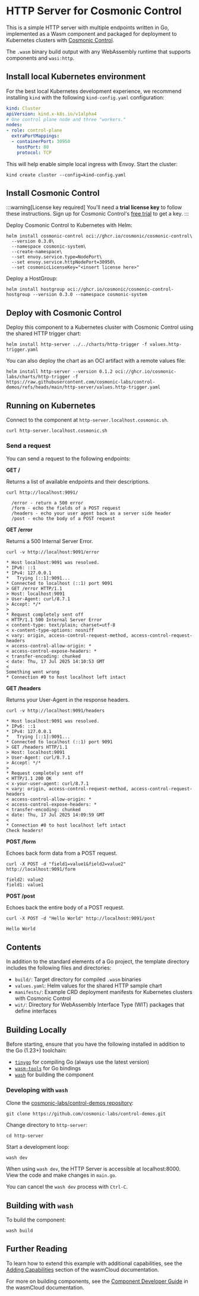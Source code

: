 # HTTP Server for Cosmonic Control

This is a simple HTTP server with multiple endpoints written in Go, implemented as a Wasm component and packaged for deployment to Kubernetes clusters with [Cosmonic Control](https://cosmonic.com/docs/).

The `.wasm` binary build output with any WebAssembly runtime that supports components and `wasi:http`.

## Install local Kubernetes environment

For the best local Kubernetes development experience, we recommend installing `kind` with the following `kind-config.yaml` configuration:

```yaml
kind: Cluster
apiVersion: kind.x-k8s.io/v1alpha4
# One control plane node and three "workers."
nodes:
- role: control-plane
  extraPortMappings:
  - containerPort: 30950
    hostPort: 80
    protocol: TCP
```
This will help enable simple local ingress with Envoy.
Start the cluster:
```shell
kind create cluster --config=kind-config.yaml
```

## Install Cosmonic Control

:::warning[License key required]
You'll need a **trial license key** to follow these instructions. Sign up for Cosmonic Control's [free trial](/trial) to get a key.
:::

Deploy Cosmonic Control to Kubernetes with Helm:

```shell
helm install cosmonic-control oci://ghcr.io/cosmonic/cosmonic-control\
  --version 0.3.0\
  --namespace cosmonic-system\
  --create-namespace\
  --set envoy.service.type=NodePort\
  --set envoy.service.httpNodePort=30950\
  --set cosmonicLicenseKey="<insert license here>"
```

Deploy a HostGroup:

```shell
helm install hostgroup oci://ghcr.io/cosmonic/cosmonic-control-hostgroup --version 0.3.0 --namespace cosmonic-system
```

## Deploy with Cosmonic Control

Deploy this component to a Kubernetes cluster with Cosmonic Control using the shared HTTP trigger chart:

```shell
helm install http-server ../../charts/http-trigger -f values.http-trigger.yaml
```

You can also deploy the chart as an OCI artifact with a remote values file:

```shell
helm install http-server --version 0.1.2 oci://ghcr.io/cosmonic-labs/charts/http-trigger -f https://raw.githubusercontent.com/cosmonic-labs/control-demos/refs/heads/main/http-server/values.http-trigger.yaml
```

## Running on Kubernetes

Connect to the component at `http-server.localhost.cosmonic.sh`.

```shell
curl http-server.localhost.cosmonic.sh
```

### Send a request

You can send a request to the following endpoints:

**GET /**

Returns a list of available endpoints and their descriptions.

```shell
curl http://localhost:9091/
```
```text
  /error - return a 500 error
  /form - echo the fields of a POST request
  /headers - echo your user agent back as a server side header
  /post - echo the body of a POST request
```

**GET /error**

Returns a 500 Internal Server Error.

```shell
curl -v http://localhost:9091/error
```
```text
* Host localhost:9091 was resolved.
* IPv6: ::1
* IPv4: 127.0.0.1
*   Trying [::1]:9091...
* Connected to localhost (::1) port 9091
> GET /error HTTP/1.1
> Host: localhost:9091
> User-Agent: curl/8.7.1
> Accept: */*
>
* Request completely sent off
< HTTP/1.1 500 Internal Server Error
< content-type: text/plain; charset=utf-8
< x-content-type-options: nosniff
< vary: origin, access-control-request-method, access-control-request-headers
< access-control-allow-origin: *
< access-control-expose-headers: *
< transfer-encoding: chunked
< date: Thu, 17 Jul 2025 14:10:53 GMT
<
Something went wrong
* Connection #0 to host localhost left intact
```

**GET /headers**

Returns your User-Agent in the response headers.

```shell
curl -v http://localhost:9091/headers
```
```text
* Host localhost:9091 was resolved.
* IPv6: ::1
* IPv4: 127.0.0.1
*   Trying [::1]:9091...
* Connected to localhost (::1) port 9091
> GET /headers HTTP/1.1
> Host: localhost:9091
> User-Agent: curl/8.7.1
> Accept: */*
>
* Request completely sent off
< HTTP/1.1 200 OK
< x-your-user-agent: curl/8.7.1
< vary: origin, access-control-request-method, access-control-request-headers
< access-control-allow-origin: *
< access-control-expose-headers: *
< transfer-encoding: chunked
< date: Thu, 17 Jul 2025 14:09:59 GMT
<
* Connection #0 to host localhost left intact
Check headers!
```

**POST /form**

Echoes back form data from a POST request.

```shell
curl -X POST -d "field1=value1&field2=value2" http://localhost:9091/form
```
```text
field2: value2
field1: value1
```

**POST /post**

Echoes back the entire body of a POST request.

```shell
curl -X POST -d "Hello World" http://localhost:9091/post
```
```text
Hello World
```

## Contents

In addition to the standard elements of a Go project, the template directory includes the following files and directories:

- `build/`: Target directory for compiled `.wasm` binaries
- `values.yaml`: Helm values for the shared HTTP sample chart
- `manifests/`: Example CRD deployment manifests for Kubernetes clusters with Cosmonic Control
- `wit/`: Directory for WebAssembly Interface Type (WIT) packages that define interfaces

## Building Locally

Before starting, ensure that you have the following installed in addition to the Go (1.23+) toolchain:

- [`tinygo`](https://tinygo.org/getting-started/install/) for compiling Go (always use the latest version)
- [`wasm-tools`](https://github.com/bytecodealliance/wasm-tools#installation) for Go bindings
- [`wash`](https://github.com/wasmCloud/wash) for building the component

### Developing with `wash`

Clone the [cosmonic-labs/control-demos repository](https://github.com/cosmonic-labs/control-demos): 

```shell
git clone https://github.com/cosmonic-labs/control-demos.git
```

Change directory to `http-server`:

```shell
cd http-server
```

Start a development loop:

```shell
wash dev
```

When using `wash dev`, the HTTP Server is accessible at localhost:8000. View the code and make changes in `main.go`.

You can cancel the `wash dev` process with `Ctrl-C`.

## Building with `wash`

To build the component:

```shell
wash build
```

## Further Reading

To learn how to extend this example with additional capabilities, see the [Adding Capabilities](https://wasmcloud.com/docs/tour/adding-capabilities?lang=rust) section of the wasmCloud documentation.

For more on building components, see the [Component Developer Guide](https://wasmcloud.com/docs/developer/components/) in the wasmCloud documentation. 

